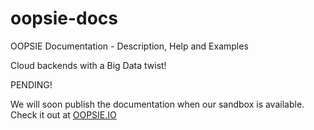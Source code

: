 # oopsie-docs
OOPSIE Documentation - Description, Help and Examples

Cloud backends with a Big Data twist!

PENDING!

We will soon publish the documentation when our sandbox is available. Check it out at [OOPSIE.IO](http://oopsie.io)
